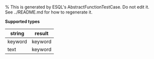 % This is generated by ESQL's AbstractFunctionTestCase. Do not edit it. See ../README.md for how to regenerate it.

**Supported types**

| string | result |
| --- | --- |
| keyword | keyword |
| text | keyword |

